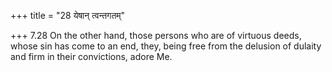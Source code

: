 +++
title = "28 येषान् त्वन्तगतम्"

+++
7.28 On the other hand, those persons who are of virtuous deeds, whose
sin has come to an end, they, being free from the delusion of dulaity
and firm in their convictions, adore Me.
